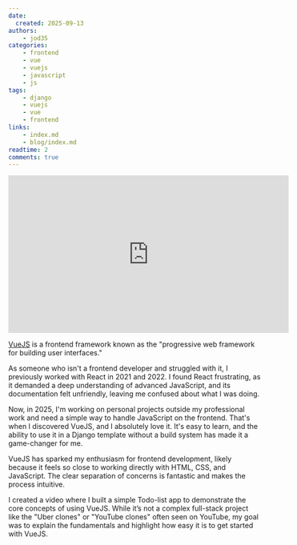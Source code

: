 ```yaml
---
date:
  created: 2025-09-13
authors:
    - jod35
categories:
    - frontend
    - vue
    - vuejs
    - javascript
    - js
tags:
    - django
    - vuejs
    - vue
    - frontend
links:
    - index.md
    - blog/index.md
readtime: 2
comments: true
---
```


<iframe width="560" height="315" src="https://www.youtube.com/embed/x-2qG1p4c3s?si=G6dcm0SRq1w_A5IN" title="YouTube video player" frameborder="0" allow="accelerometer; autoplay; clipboard-write; encrypted-media; gyroscope; picture-in-picture; web-share" referrerpolicy="strict-origin-when-cross-origin" allowfullscreen></iframe>



[VueJS](http://vuejs.org) is a frontend framework known as the "progressive web framework for building user interfaces."
<!-- more -->

As someone who isn't a frontend developer and struggled with it, I previously worked with React in 2021 and 2022. I found React frustrating, as it demanded a deep understanding of advanced JavaScript, and its documentation felt unfriendly, leaving me confused about what I was doing.

Now, in 2025, I'm working on personal projects outside my professional work and need a simple way to handle JavaScript on the frontend. That's when I discovered VueJS, and I absolutely love it. It's easy to learn, and the ability to use it in a Django template without a build system has made it a game-changer for me. 

VueJS has sparked my enthusiasm for frontend development, likely because it feels so close to working directly with HTML, CSS, and JavaScript. The clear separation of concerns is fantastic and makes the process intuitive.

I created a video where I built a simple Todo-list app to demonstrate the core concepts of using VueJS. While it’s not a complex full-stack project like the "Uber clones" or "YouTube clones" often seen on YouTube, my goal was to explain the fundamentals and highlight how easy it is to get started with VueJS. 